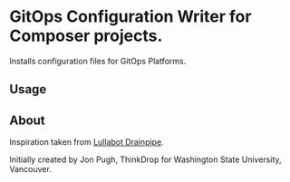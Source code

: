 # GitOps Configuration Writer for Composer projects.

Installs configuration files for GitOps Platforms.

## Usage

###

## About

Inspiration taken from [Lullabot Drainpipe](https://github.com/Lullabot/drainpipe?tab=readme-ov-file#github-actions-integration).

Initially created by Jon Pugh, ThinkDrop for Washington State University, Vancouver.
